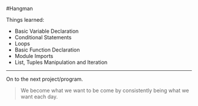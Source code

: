 #Hangman

Things learned:
- Basic Variable Declaration
- Conditional Statements
- Loops
- Basic Function Declaration
- Module Imports
- List, Tuples Manipulation and Iteration
------------

On to the next project/program.




> We become what we want to be come by consistently being what we want each day.